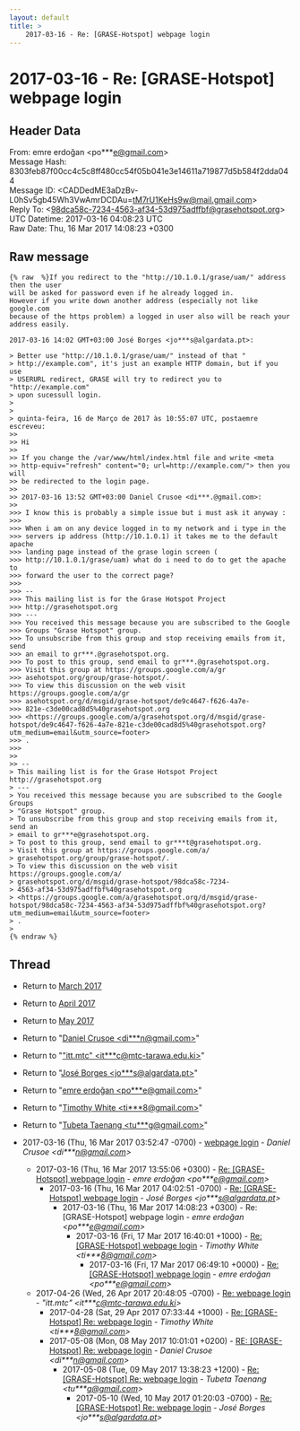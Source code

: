 ```yaml
---
layout: default
title: >
    2017-03-16 - Re: [GRASE-Hotspot] webpage login
---
```


# 2017-03-16 - Re: [GRASE-Hotspot] webpage login

## Header Data

From: emre erdoğan \<po***e@gmail.com\><br>
Message Hash: 8303feb87f00cc4c5c8ff480cc54f05b041e3e14611a719877d5b584f2dda044<br>
Message ID: \<CADDedME3aDzBv-L0hSv5gb45Wh3VwAmrDCDAu=tM7rU1KeHs9w@mail.gmail.com\><br>
Reply To: \<98dca58c-7234-4563-af34-53d975adffbf@grasehotspot.org\><br>
UTC Datetime: 2017-03-16 04:08:23 UTC<br>
Raw Date: Thu, 16 Mar 2017 14:08:23 +0300<br>

## Raw message

```
{% raw  %}If you redirect to the "http://10.1.0.1/grase/uam/" address then the user
will be asked for password even if he already logged in.
However if you write down another address (especially not like google.com
because of the https problem) a logged in user also will be reach your
address easily.

2017-03-16 14:02 GMT+03:00 José Borges <jo***s@algardata.pt>:

> Better use "http://10.1.0.1/grase/uam/" instead of that "
> http://example.com", it's just an example HTTP domain, but if you use
> USERURL redirect, GRASE will try to redirect you to "http://example.com"
> upon sucessull login.
>
>
> quinta-feira, 16 de Março de 2017 às 10:55:07 UTC, postaemre escreveu:
>>
>> Hi
>>
>> If you change the /var/www/html/index.html file and write <meta
>> http-equiv="refresh" content="0; url=http://example.com/"> then you will
>> be redirected to the login page.
>>
>> 2017-03-16 13:52 GMT+03:00 Daniel Crusoe <di***.@gmail.com>:
>>
>>> I know this is probably a simple issue but i must ask it anyway :
>>>
>>> When i am on any device logged in to my network and i type in the
>>> servers ip address (http://10.1.0.1) it takes me to the default apache
>>> landing page instead of the grase login screen (
>>> http://10.1.0.1/grase/uam) what do i need to do to get the apache to
>>> forward the user to the correct page?
>>>
>>> --
>>> This mailing list is for the Grase Hotspot Project
>>> http://grasehotspot.org
>>> ---
>>> You received this message because you are subscribed to the Google
>>> Groups "Grase Hotspot" group.
>>> To unsubscribe from this group and stop receiving emails from it, send
>>> an email to gr***.@grasehotspot.org.
>>> To post to this group, send email to gr***.@grasehotspot.org.
>>> Visit this group at https://groups.google.com/a/gr
>>> asehotspot.org/group/grase-hotspot/.
>>> To view this discussion on the web visit https://groups.google.com/a/gr
>>> asehotspot.org/d/msgid/grase-hotspot/de9c4647-f626-4a7e-
>>> 821e-c3de00cad8d5%40grasehotspot.org
>>> <https://groups.google.com/a/grasehotspot.org/d/msgid/grase-hotspot/de9c4647-f626-4a7e-821e-c3de00cad8d5%40grasehotspot.org?utm_medium=email&utm_source=footer>
>>> .
>>>
>>
>> --
> This mailing list is for the Grase Hotspot Project http://grasehotspot.org
> ---
> You received this message because you are subscribed to the Google Groups
> "Grase Hotspot" group.
> To unsubscribe from this group and stop receiving emails from it, send an
> email to gr***e@grasehotspot.org.
> To post to this group, send email to gr***t@grasehotspot.org.
> Visit this group at https://groups.google.com/a/
> grasehotspot.org/group/grase-hotspot/.
> To view this discussion on the web visit https://groups.google.com/a/
> grasehotspot.org/d/msgid/grase-hotspot/98dca58c-7234-
> 4563-af34-53d975adffbf%40grasehotspot.org
> <https://groups.google.com/a/grasehotspot.org/d/msgid/grase-hotspot/98dca58c-7234-4563-af34-53d975adffbf%40grasehotspot.org?utm_medium=email&utm_source=footer>
> .
>
{% endraw %}
```

## Thread

+ Return to [March 2017](/archive/2017/03)
+ Return to [April 2017](/archive/2017/04)
+ Return to [May 2017](/archive/2017/05)

+ Return to "[Daniel Crusoe <di***n<span>@</span>gmail.com>](/authors/di___n_at_gmail_com)"
+ Return to "["itt.mtc" <it***c<span>@</span>mtc-tarawa.edu.ki>](/authors/it___c_at_mtctarawa_edu_ki)"
+ Return to "[José Borges <jo***s<span>@</span>algardata.pt>](/authors/jo___s_at_algardata_pt)"
+ Return to "[emre erdoğan <po***e<span>@</span>gmail.com>](/authors/po___e_at_gmail_com)"
+ Return to "[Timothy White <ti***8<span>@</span>gmail.com>](/authors/ti___8_at_gmail_com)"
+ Return to "[Tubeta Taenang <tu***g<span>@</span>gmail.com>](/authors/tu___g_at_gmail_com)"

+ 2017-03-16 (Thu, 16 Mar 2017 03:52:47 -0700) - [webpage login](/archive/2017/03/914e8ff8680b1f87b6d1a5bb5c03fc5bee0ddb5544853fcef8790d5affbd8008) - _Daniel Crusoe \<di***n@gmail.com\>_
  + 2017-03-16 (Thu, 16 Mar 2017 13:55:06 +0300) - [Re: [GRASE-Hotspot] webpage login](/archive/2017/03/1d152656a39845a69180e982a4c1ff57d77bd8f63a2418f06c24b8732ab80a10) - _emre erdoğan \<po***e@gmail.com\>_
    + 2017-03-16 (Thu, 16 Mar 2017 04:02:51 -0700) - [Re: [GRASE-Hotspot] webpage login](/archive/2017/03/c908eaea17f0e8bbd584779549a672a84fabb51355dcc438ce38b517ab0452c7) - _José Borges \<jo***s@algardata.pt\>_
      + 2017-03-16 (Thu, 16 Mar 2017 14:08:23 +0300) - Re: [GRASE-Hotspot] webpage login - _emre erdoğan \<po***e@gmail.com\>_
        + 2017-03-16 (Fri, 17 Mar 2017 16:40:01 +1000) - [Re: [GRASE-Hotspot] webpage login](/archive/2017/03/a9385056644403b70353a17a64b4c161a679e01944b5abf5333d1f119cb416d8) - _Timothy White \<ti***8@gmail.com\>_
          + 2017-03-16 (Fri, 17 Mar 2017 06:49:10 +0000) - [Re: [GRASE-Hotspot] webpage login](/archive/2017/03/193cf8c6a8d42ad3d69b6afa172c80427831c8942509ff847192e5a3eb2604e8) - _emre erdoğan \<po***e@gmail.com\>_
  + 2017-04-26 (Wed, 26 Apr 2017 20:48:05 -0700) - [Re: webpage login](/archive/2017/04/0a9927c962b019c2444bda45ed95532fa72e06f84b4c5fb4d7e00269be21c7ce) - _"itt.mtc" \<it***c@mtc-tarawa.edu.ki\>_
    + 2017-04-28 (Sat, 29 Apr 2017 07:33:44 +1000) - [Re: [GRASE-Hotspot] Re: webpage login](/archive/2017/04/897eb51deee62ee46c10bb5647fddc44a173d3bd83c1881549089122631939f8) - _Timothy White \<ti***8@gmail.com\>_
    + 2017-05-08 (Mon, 08 May 2017 10:01:01 +0200) - [RE: [GRASE-Hotspot] Re: webpage login](/archive/2017/05/ab1e579913d0be5404569eb545c3ff69b83b78385dc2a0af1e6be412305b83e8) - _Daniel Crusoe \<di***n@gmail.com\>_
      + 2017-05-08 (Tue, 09 May 2017 13:38:23 +1200) - [Re: [GRASE-Hotspot] Re: webpage login](/archive/2017/05/e271a2f0e2dacaef217efbbe44ca39de6776564f5e4fb0d2b613301d7c8cead9) - _Tubeta Taenang \<tu***g@gmail.com\>_
        + 2017-05-10 (Wed, 10 May 2017 01:20:03 -0700) - [Re: [GRASE-Hotspot] Re: webpage login](/archive/2017/05/752f09784d29d712f0fe2efad9244d19b938ae7e58aec79865bb377c911617bc) - _José Borges \<jo***s@algardata.pt\>_


